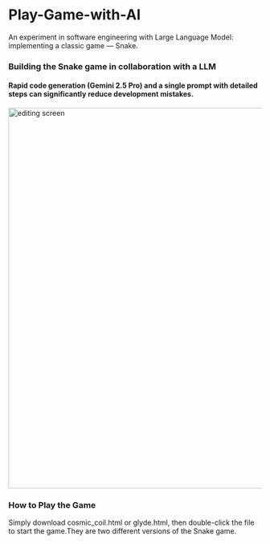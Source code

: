 # Play-Game-with-AI
An experiment in software engineering with Large Language Model: implementing a classic game — Snake.

### Building the Snake game in collaboration with a LLM 
#### Rapid code generation (Gemini 2.5 Pro) and a single prompt with detailed steps can significantly reduce development mistakes.
<img width="1158" height="757" alt="editing screen" src="https://github.com/user-attachments/assets/1473dd24-35e1-4505-91b7-06daebecdbd1" />

### How to Play the Game 
Simply download cosmic_coil.html or glyde.html, then double-click the file to start the game.They are two different versions of the Snake game.
